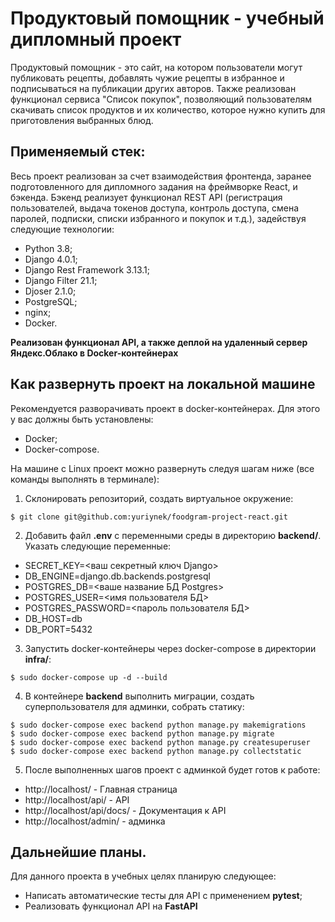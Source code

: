 # Продуктовый помощник - учебный дипломный проект
Продуктовый помощник - это сайт, на котором пользователи могут публиковать рецепты, добавлять чужие рецепты в избранное и подписываться на публикации других авторов.
Также реализован функционал сервиса "Список покупок", позволяющий пользователям скачивать список продуктов и их количество, которое нужно купить для приготовления выбранных блюд.

## Применяемый стек:
Весь проект реализован за счет взаимодействия фронтенда, заранее подготовленного для дипломного задания на фреймворке React, и бэкенда.
Бэкенд реализует функционал REST API (регистрация пользователей, выдача токенов доступа, контроль доступа, смена паролей, подписки, списки избранного и покупок и т.д.), задействуя следующие технологии:
+ Python 3.8;
+ Django 4.0.1;
+ Django Rest Framework 3.13.1;
+ Django Filter 21.1;
+ Djoser 2.1.0;
+ PostgreSQL;
+ nginx;
+ Docker.

**Реализован функционал API, а также деплой на удаленный сервер Яндекс.Облако в Docker-контейнерах**

## Как развернуть проект на локальной машине
Рекомендуется разворачивать проект в docker-контейнерах. Для этого у вас должны быть установлены:
+ Docker;
+ Docker-compose.

На машине с Linux проект можно развернуть следуя шагам ниже (все команды выполнять в терминале):
1. Склонировать репозиторий, создать виртуальное окружение:
```commandline
$ git clone git@github.com:yuriynek/foodgram-project-react.git
```
2. Добавить файл **.env** с переменными среды в директорию **backend/**. Указать следующие переменные:
+ SECRET_KEY=<ваш секретный ключ Django>
+ DB_ENGINE=django.db.backends.postgresql
+ POSTGRES_DB=<ваше название БД Postgres>
+ POSTGRES_USER=<имя пользователя БД>
+ POSTGRES_PASSWORD=<пароль пользователя БД>
+ DB_HOST=db
+ DB_PORT=5432

3. Запустить docker-контейнеры через docker-compose в директории **infra/**:
```commandline
$ sudo docker-compose up -d --build
```
4. В контейнере **backend** выполнить миграции, создать суперпользователя для админки, собрать статику:
```commandline
$ sudo docker-compose exec backend python manage.py makemigrations
$ sudo docker-compose exec backend python manage.py migrate
$ sudo docker-compose exec backend python manage.py createsuperuser
$ sudo docker-compose exec backend python manage.py collectstatic
```

5. После выполненных шагов проект с админкой будет готов к работе:
* http://localhost/ - Главная страница
* http://localhost/api/ - API
* http://localhost/api/docs/ - Документация к API
* http://localhost/admin/ - админка

[Главная страница]: <http://51.250.78.82/>
[Админка]: <http://51.250.78.82/admin/>
[Документация к API]: <http://51.250.78.82/api/docs/>

## Дальнейшие планы.
Для данного проекта в учебных целях планирую следующее:
+ Написать автоматические тесты для API с применением **pytest**;
+ Реализовать функционал API на **FastAPI**
